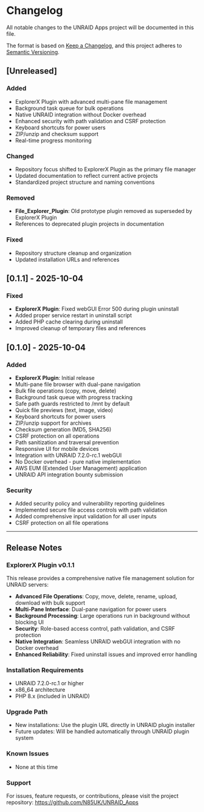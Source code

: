 # Changelog

All notable changes to the UNRAID Apps project will be documented in this file.

The format is based on [Keep a Changelog](https://keepachangelog.com/en/1.0.0/),
and this project adheres to [Semantic Versioning](https://semver.org/spec/v2.0.0.html).

## [Unreleased]

### Added
- ExplorerX Plugin with advanced multi-pane file management
- Background task queue for bulk operations
- Native UNRAID integration without Docker overhead
- Enhanced security with path validation and CSRF protection
- Keyboard shortcuts for power users
- ZIP/unzip and checksum support
- Real-time progress monitoring

### Changed
- Repository focus shifted to ExplorerX Plugin as the primary file manager
- Updated documentation to reflect current active projects
- Standardized project structure and naming conventions

### Removed
- **File_Explorer_Plugin**: Old prototype plugin removed as superseded by ExplorerX Plugin
- References to deprecated plugin projects in documentation

### Fixed
- Repository structure cleanup and organization
- Updated installation URLs and references

## [0.1.1] - 2025-10-04

### Fixed
- **ExplorerX Plugin**: Fixed webGUI Error 500 during plugin uninstall
- Added proper service restart in uninstall script
- Added PHP cache clearing during uninstall
- Improved cleanup of temporary files and references

## [0.1.0] - 2025-10-04

### Added
- **ExplorerX Plugin**: Initial release
- Multi-pane file browser with dual-pane navigation
- Bulk file operations (copy, move, delete)
- Background task queue with progress tracking
- Safe path guards restricted to /mnt by default
- Quick file previews (text, image, video)
- Keyboard shortcuts for power users
- ZIP/unzip support for archives
- Checksum generation (MD5, SHA256)
- CSRF protection on all operations
- Path sanitization and traversal prevention
- Responsive UI for mobile devices
- Integration with UNRAID 7.2.0-rc.1 webGUI
- No Docker overhead - pure native implementation
- AWS EUM (Extended User Management) application
- UNRAID API integration bounty submission

### Security
- Added security policy and vulnerability reporting guidelines
- Implemented secure file access controls with path validation
- Added comprehensive input validation for all user inputs
- CSRF protection on all file operations

---

## Release Notes

### ExplorerX Plugin v0.1.1
This release provides a comprehensive native file management solution for UNRAID servers:

- **Advanced File Operations**: Copy, move, delete, rename, upload, download with bulk support
- **Multi-Pane Interface**: Dual-pane navigation for power users
- **Background Processing**: Large operations run in background without blocking UI
- **Security**: Role-based access control, path validation, and CSRF protection
- **Native Integration**: Seamless UNRAID webGUI integration with no Docker overhead
- **Enhanced Reliability**: Fixed uninstall issues and improved error handling

### Installation Requirements
- UNRAID 7.2.0-rc.1 or higher
- x86_64 architecture
- PHP 8.x (included in UNRAID)

### Upgrade Path
- New installations: Use the plugin URL directly in UNRAID plugin installer
- Future updates: Will be handled automatically through UNRAID plugin system

### Known Issues
- None at this time

### Support
For issues, feature requests, or contributions, please visit the project repository:
https://github.com/N85UK/UNRAID_Apps